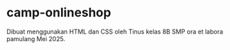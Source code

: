 # camp-onlineshop
Dibuat menggunakan HTML dan CSS oleh Tinus kelas 8B SMP ora et labora pamulang Mei 2025.
